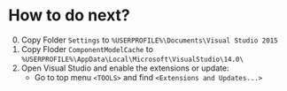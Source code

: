 # How to do next?
0. Copy Folder `Settings` to `%USERPROFILE%\Documents\Visual Studio 2015`
1.  Copy Floder `ComponentModelCache` to `%USERPROFILE%\AppData\Local\Microsoft\VisualStudio\14.0\`
2.  Open Visual Studio and enable the extensions or update:
    + Go to top menu `<TOOLS>` and find `<Extensions and Updates...>`
